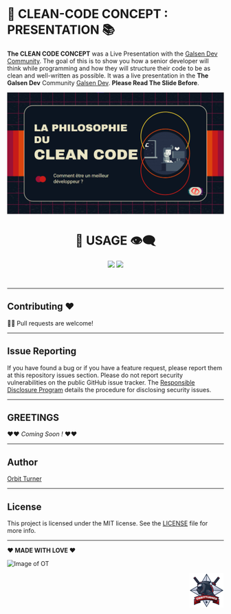 # 🎨 CLEAN-CODE CONCEPT : PRESENTATION 📚

**The CLEAN CODE CONCEPT** was a  Live Presentation with the [Galsen Dev Community](https://discord.gg/UFmp3Ztzvv).
The goal of this is to show you how a senior developer will think while programming and how they will structure their code to be as clean and well-written as possible. It was a live presentation in the **The Galsen Dev** Community [Galsen Dev](https://discord.gg/ERAUtvmY6H).
**Please Read The Slide Before**.

<p align="center">
  <a href="https://lnkd.in/d6nnQBJ"><img src="./assets/Clean-Code-Slide-Cover.png" width="auto" alt="SLIDES - COVER"/></a>
</p>

<h1 align="center">📑 USAGE 👁‍🗨</h1>
<p align="center">
<a href="https://lnkd.in/d6nnQBJ"><img src="https://img.shields.io/badge/FIRST%20STEP-READ%20THE%20SLIDE-lime?style=for-the-badge&logo=docusign&logoColor=lime"></a>
<a href="https://github.com/orbitturner/array-querier/issues/new/choose"><img src="https://img.shields.io/badge/ISSUES-CREATE%20AN%20ISSUE-crimson?style=for-the-badge&logo=indeed&logoColor=CRIMSON"></a>
</p>
<br/>


___
## Contributing ❤

👋🏾 Pull requests are welcome! 
___

## Issue Reporting

If you have found a bug or if you have a feature request, please report them at this repository issues section. Please do not report security vulnerabilities on the public GitHub issue tracker. The [Responsible Disclosure Program](mailto:support@orbitturner.com) details the procedure for disclosing security issues.
___

## GREETINGS
❤❤ *Coming Soon !* ❤❤

___
## Author

[Orbit Turner](https://orbitturner.com)

___
## License

This project is licensed under the MIT license. See the [LICENSE](LICENSE) file for more info.
______________________________________________________
**❤ MADE WITH LOVE ❤**

![Image of OT](https://raw.githubusercontent.com/orbitturner/orbitturner/master/LOGO-OT.png)

<img src="https://github.com/orbitturner/challenger/blob/master/images/OrbitTurner_Gaming_GitHubBadge.png?raw=true" align="right" />

